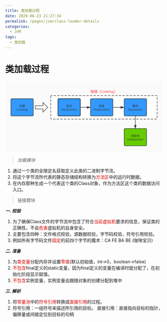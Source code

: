 ```yaml
---
title: 类加载过程
date: 2020-06-23 21:27:34
permalink: /pages/jvm/class-loader-details
categories: 
  - JVM
tags: 
  - 类加载
---
```


# 类加载过程

![class-loader-process](/jvm/class-loader-01.png)

> *加载模块*
1. 通过一个类的全限定名获取定义此类的二进制字节流。
2. 将这个字节流所代表的静态存储结构转换为<font color="#dd0000">方法区</font>中的运行时数据。
3. 在内存那种生成一个代表这个类的Class对象，作为方法区这个类的数据访问入口。

> 链接模块

***一. 校验***
1. 为了确保Class文件的字节流中包含了符合<font color="#dd0000">当前虚拟机</font>要求的信息，保证类的正确性，不会<font color="#dd0000">危害</font>虚拟机的自身安全。
2. 主要包含四种：文件格式校验，源数据校验，字节码校验，符号引用校验。
3. 例如所有字节码文件<font color="#dd0000">固定</font>的前四个字节的魔术：CA FE BA BE (咖啡宝贝)

***二. 准备***
1. 为<font color="#dd0000">类变量</font>分配内存并设置<font color="#dd0000">零值</font>(默认初始值，int->0，boolean->false)
2. <font color="#dd0000">不包含</font>final定义的static变量，因为final定义的变量在编译时就分配了，在初始化阶段显示赋值。
3. <font color="#dd0000">不包含</font>实例变量，实例变量会跟随对象的创建分配到堆中

***三. 解析***
1. 将<font color="#dd0000">常量池</font>中的<font color="#dd0000">符号引用</font>转换成<font color="#dd0000">直接引用</font>的过程。
2. 符号引用：一组符号来描述所引用的目标。
   直接引用：直接指向目标的指针，偏移量或间接定位到目标的句柄